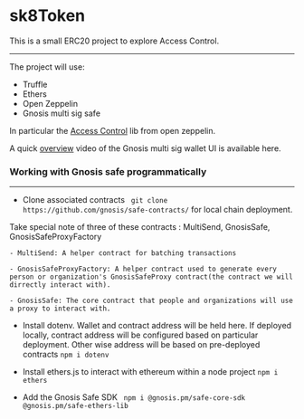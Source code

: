 # sk8Token

This is a small ERC20 project to explore Access Control.

***

The project will use:

- Truffle
- Ethers
- Open Zeppelin
- Gnosis multi sig safe

In particular the [Access Control](https://docs.openzeppelin.com/contracts/4.x/access-control#ownership-and-ownable) lib from open zeppelin.

A quick [overview](https://www.youtube.com/watch?v=XL0crUpH6Zg) video of the Gnosis multi sig wallet UI is available here.
 
### Working with Gnosis safe programmatically

***

- Clone associated contracts ``` git clone https://github.com/gnosis/safe-contracts/``` for local chain deployment.

Take special note of three of these contracts : MultiSend, GnosisSafe, GnosisSafeProxyFactory

```
- MultiSend: A helper contract for batching transactions

- GnosisSafeProxyFactory: A helper contract used to generate every person or organization's GnosisSafeProxy contract(the contract we will dirrectly interact with).

- GnosisSafe: The core contract that people and organizations will use a proxy to interact with. 
```

- Install dotenv. Wallet and contract address will be held here. If deployed locally, contract address will be configured based on particular deployment. Other wise address will be based on pre-deployed contracts ```npm i dotenv```

- Install ethers.js to interact with ethereum within a node project ```npm i ethers```

- Add the Gnosis Safe SDK ``` npm i @gnosis.pm/safe-core-sdk @gnosis.pm/safe-ethers-lib```

